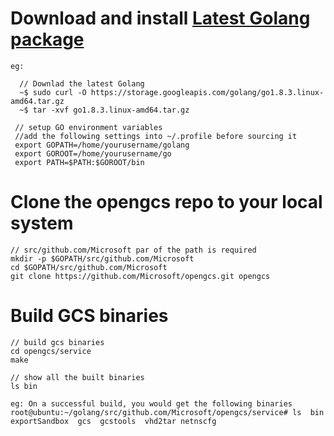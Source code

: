 

# Download and install [Latest Golang package](https://golang.org/doc/install)

    eg:

      // Downlad the latest Golang 
      ~$ sudo curl -O https://storage.googleapis.com/golang/go1.8.3.linux-amd64.tar.gz
      ~$ tar -xvf go1.8.3.linux-amd64.tar.gz

     // setup GO environment variables
     //add the following settings into ~/.profile before sourcing it
     export GOPATH=/home/yourusername/golang
     export GOROOT=/home/yourusername/go
     export PATH=$PATH:$GOROOT/bin

# Clone the opengcs repo to your local system

    // src/github.com/Microsoft par of the path is required
    mkdir -p $GOPATH/src/github.com/Microsoft
    cd $GOPATH/src/github.com/Microsoft
    git clone https://github.com/Microsoft/opengcs.git opengcs

# Build GCS binaries

    // build gcs binaries
    cd opengcs/service
    make
    
    // show all the built binaries
    ls bin

    eg: On a successful build, you would get the following binaries
    root@ubuntu:~/golang/src/github.com/Microsoft/opengcs/service# ls  bin
    exportSandbox  gcs  gcstools  vhd2tar netnscfg
